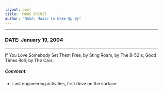 ```yaml
---
layout: post
title:  MARS SPIRIT
author: "NASA: Music to Wake Up By"
---
```


----
### DATE: January 19, 2004
----
If You Love Somebody Set Them Free, by Sting
Roam, by The B-52's;
Good Times Roll, by The Cars.

##### Comment:
* Last engineering activities, first drive on the surface.

